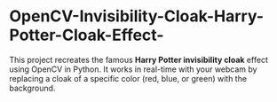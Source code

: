 # OpenCV-Invisibility-Cloak-Harry-Potter-Cloak-Effect-
This project recreates the famous **Harry Potter invisibility cloak** effect using OpenCV in Python.   It works in real-time with your webcam by replacing a cloak of a specific color (red, blue, or green) with the background. 
